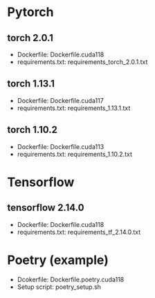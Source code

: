 # Pytorch
## torch 2.0.1
- Dockerfile: Dockerfile.cuda118
- requirements.txt: requirements_torch_2.0.1.txt

## torch 1.13.1
- Dockerfile: Dockerfile.cuda117
- requirements.txt: requirements_1.13.1.txt

## torch 1.10.2
- Dockerfile: Dockerfile.cuda113
- requirements.txt: requirements_1.10.2.txt

# Tensorflow
## tensorflow 2.14.0
- Dockerfile: Dockerfile.cuda118
- requirements.txt: requirements_tf_2.14.0.txt

# Poetry (example)
- Dcokerfile: Dockerfile.poetry.cuda118
- Setup script: poetry_setup.sh
